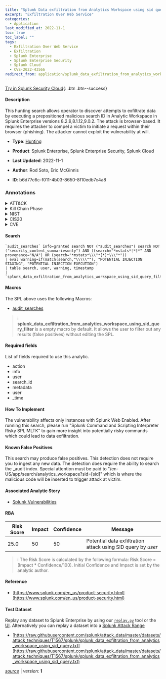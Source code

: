 ```yaml
---
title: "Splunk Data exfiltration from Analytics Workspace using sid query"
excerpt: "Exfiltration Over Web Service"
categories:
  - Application
last_modified_at: 2022-11-1
toc: true
toc_label: ""
tags:
  - Exfiltration Over Web Service
  - Exfiltration
  - Splunk Enterprise
  - Splunk Enterprise Security
  - Splunk Cloud
  - CVE-2022-43566
redirect_from: application/splunk_data_exfiltration_from_analytics_workspace_using_sid_query/
---
```




[Try in Splunk Security Cloud](https://www.splunk.com/en_us/cyber-security.html){: .btn .btn--success}

#### Description

This hunting search allows operator to discover attempts to exfiltrate data by executing a prepositioned malicious search ID in Analytic Workspace in Splunk Enterprise versions 8.2.9,8.1.12,9.0.2. The attack is browser-based. It requires the attacker to compel a victim to initiate a request within their browser (phishing). The attacker cannot exploit the vulnerability at will.

- **Type**: [Hunting](https://github.com/splunk/security_content/wiki/Detection-Analytic-Types)
- **Product**: Splunk Enterprise, Splunk Enterprise Security, Splunk Cloud

- **Last Updated**: 2022-11-1
- **Author**: Rod Soto, Eric McGinnis
- **ID**: b6d77c6c-f011-4b03-8650-8f10edb7c4a8

### Annotations
<details>
  <summary>ATT&CK</summary>

<div markdown="1">

#### [ATT&CK](https://attack.mitre.org/)

| ID          | Technique   | Tactic         |
| ----------- | ----------- |--------------- |
| [T1567](https://attack.mitre.org/techniques/T1567/) | Exfiltration Over Web Service | Exfiltration |

</div>
</details>


<details>
  <summary>Kill Chain Phase</summary>

<div markdown="1">

* Actions on Objectives


</div>
</details>


<details>
  <summary>NIST</summary>

<div markdown="1">

* DE.CM



</div>
</details>

<details>
  <summary>CIS20</summary>

<div markdown="1">

* CIS 3
* CIS 5
* CIS 16



</div>
</details>

<details>
  <summary>CVE</summary>

<div markdown="1">

| ID          | Summary | [CVSS](https://nvd.nist.gov/vuln-metrics/cvss) |
| ----------- | ----------- | -------------- |
| [CVE-2022-43566](https://nvd.nist.gov/vuln/detail/CVE-2022-43566) | In Splunk Enterprise versions below 8.2.9, 8.1.12, and 9.0.2, an authenticated user can run risky commands using a more privileged user’s permissions to bypass SPL safeguards for risky commands https://docs.splunk.com/Documentation/SplunkCloud/latest/Security/SPLsafeguards in the Analytics Workspace. The vulnerability requires the attacker to phish the victim by tricking them into initiating a request within their browser. The attacker cannot exploit the vulnerability at will. | None |



</div>
</details>


#### Search

```
`audit_searches` info=granted search NOT ("audit_searches") search NOT ("security_content_summariesonly") AND ((search="*mstats*[*]*" AND provenance="N/A") OR (search="*mstats*\\\"*[*]*\\\"*"))
| eval warning=if(match(search,"\\\\\""), "POTENTIAL INJECTION STAGING", "POTENTIAL INJECTION EXECUTION") 
| table search, user, warning, timestamp 
| `splunk_data_exfiltration_from_analytics_workspace_using_sid_query_filter`
```

#### Macros
The SPL above uses the following Macros:
* [audit_searches](https://github.com/splunk/security_content/blob/develop/macros/audit_searches.yml)

> :information_source:
> **splunk_data_exfiltration_from_analytics_workspace_using_sid_query_filter** is a empty macro by default. It allows the user to filter out any results (false positives) without editing the SPL.



#### Required fields
List of fields required to use this analytic.
* action
* info
* user
* search_id
* metadata
* user
* _time



#### How To Implement
The vulnerability affects only instances with Splunk Web Enabled.  After running this search, please run &#34;Splunk Command and Scripting Interpreter Risky SPL MLTK&#34; to gain more insight into potentially risky commands which could lead to data exfiltration.
#### Known False Positives
This search may produce false positives.  This detection does not require you to ingest any new data. The detection does require the ability to search the _audit index. Special attention must be paid to &#34;/en-US/app/search/analytics_workspace?sid=[sid]&#34; which is where the malicious code will be inserted to trigger attack at victim.

#### Associated Analytic Story
* [Splunk Vulnerabilities](/stories/splunk_vulnerabilities)




#### RBA

| Risk Score  | Impact      | Confidence   | Message      |
| ----------- | ----------- |--------------|--------------|
| 25.0 | 50 | 50 | Potential data exfiltration attack using SID query by $user$ |


> :information_source:
> The Risk Score is calculated by the following formula: Risk Score = (Impact * Confidence/100). Initial Confidence and Impact is set by the analytic author.


#### Reference

* [https://www.splunk.com/en_us/product-security.html](https://www.splunk.com/en_us/product-security.html)



#### Test Dataset
Replay any dataset to Splunk Enterprise by using our [`replay.py`](https://github.com/splunk/attack_data#using-replaypy) tool or the [UI](https://github.com/splunk/attack_data#using-ui).
Alternatively you can replay a dataset into a [Splunk Attack Range](https://github.com/splunk/attack_range#replay-dumps-into-attack-range-splunk-server)

* [https://raw.githubusercontent.com/splunk/attack_data/master/datasets/attack_techniques/T1567/splunk/splunk_data_exfiltration_from_analytics_workspace_using_sid_query.txt](https://raw.githubusercontent.com/splunk/attack_data/master/datasets/attack_techniques/T1567/splunk/splunk_data_exfiltration_from_analytics_workspace_using_sid_query.txt)



[*source*](https://github.com/splunk/security_content/tree/develop/detections/application/splunk_data_exfiltration_from_analytics_workspace_using_sid_query.yml) \| *version*: **1**